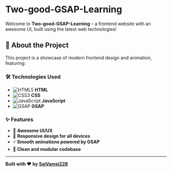 # Two-good-GSAP-Learning

Welcome to **Two-good-GSAP-Learning** – a frontend website with an awesome UI, built using the latest web technologies!

## 🚀 About the Project

This project is a showcase of modern frontend design and animation, featuring:

### 🛠️ Technologies Used

- ![HTML5](https://img.shields.io/badge/HTML5-E34F26?logo=html5&logoColor=white) **HTML**
- ![CSS3](https://img.shields.io/badge/CSS3-1572B6?logo=css3&logoColor=white) **CSS**
- ![JavaScript](https://img.shields.io/badge/JavaScript-F7DF1E?logo=javascript&logoColor=black) **JavaScript**
- ![GSAP](https://img.shields.io/badge/GSAP-88CE02?logo=greensock&logoColor=white) **GSAP**

### ✨ Features

- 🎨 **Awesome UI/UX**
- 📱 **Responsive design for all devices**
- ⚡ **Smooth animations powered by GSAP**
- 🧩 **Clean and modular codebase**

---

**Built with ❤️ by [SaiVamsi228](https://github.com/SaiVamsi228)**
